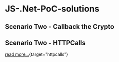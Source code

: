 # JS-.Net-PoC-solutions

## Scenario Two -  Callback the Crypto

## Scenario Two -  HTTPCalls
[read more...](/ScenarioTwo-HTTPCalls/README.md){target="httpcalls"}
